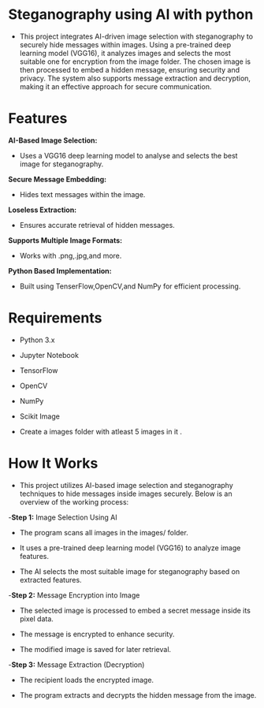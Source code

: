 # Steganography using AI with python
* This project integrates AI-driven image selection with steganography to securely hide messages within images. Using a pre-trained deep learning model (VGG16), it analyzes images and selects the most suitable one for encryption from the image folder. The chosen image is then processed to embed a hidden message, ensuring security and privacy. The system also supports message extraction and decryption, making it an effective approach for secure communication.
# Features

**AI-Based Image Selection:**
* Uses a VGG16 deep learning model to analyse and selects the best image for steganography.

**Secure Message Embedding:**
* Hides text messages within the image.

**Loseless Extraction:**
* Ensures accurate retrieval of hidden messages.

**Supports Multiple Image Formats:**
* Works with .png,.jpg,and more.

**Python Based Implementation:**
* Built using TenserFlow,OpenCV,and NumPy for efficient processing.

# Requirements
- Python 3.x

- Jupyter Notebook

- TensorFlow

- OpenCV

- NumPy 

- Scikit Image

- Create a images folder with atleast 5 images in it .

 # How It Works

* This project utilizes AI-based image selection and steganography techniques to hide messages inside images securely. Below is an overview of the working process:

-**Step 1:** Image Selection Using AI

* The program scans all images in the images/ folder.

* It uses a pre-trained deep learning model (VGG16) to analyze image features.

* The AI selects the most suitable image for steganography based on extracted features.


 -**Step 2:** Message Encryption into Image

* The selected image is processed to embed a secret message inside its pixel data.

* The message is encrypted to enhance security.

* The modified image is saved for later retrieval.


 -**Step 3:** Message Extraction (Decryption)

* The recipient loads the encrypted image.

* The program extracts and decrypts the hidden message from the image.





  



